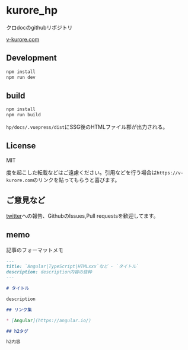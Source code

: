 # kurore_hp

クロdocのgithubリポジトリ

[v-kurore.com](https://v-kurore.com)

## Development

```bash
npm install
npm run dev
```

## build

```bash
npm install
npm run build
```

`hp/docs/.vuepress/dist`にSSG後のHTMLファイル郡が出力される。

## License

MIT

度を起こした転載などはご遠慮ください。引用などを行う場合は`https://v-kurore.com`のリンクを貼ってもらうと喜びます。

## ご意見など

[twitter](https://twitter.com/v_kurore)への報告、GithubのIssues,Pull requestsを歓迎してます。

## memo

記事のフォーマットメモ

```md
---
title: `Angular|TypeScript|HTMLxxx`など - `タイトル`
description: description内容の抜粋
---

# タイトル

description

## リンク集

* [Angular](https://angular.io/)

## h2タグ

h2内容

```
